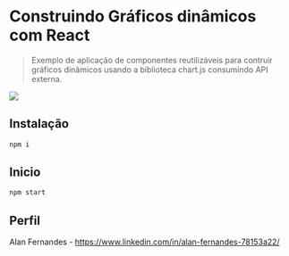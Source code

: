 # Construindo Gráficos dinâmicos com React
> Exemplo de aplicação de componentes reutilizáveis para contruir gráficos dinâmicos usando a biblioteca chart.js consumindo API externa.


![](semantix.gif)

## Instalação

```sh
npm i
```

## Inicio

```sh
npm start
```


## Perfil
Alan Fernandes - https://www.linkedin.com/in/alan-fernandes-78153a22/